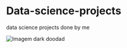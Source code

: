 # Data-science-projects
data science projects done by me



![Imagem dark doodad](./dark_doodad.jpg)
